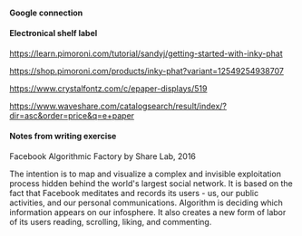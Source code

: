 #### Google connection

#### Electronical shelf label
https://learn.pimoroni.com/tutorial/sandyj/getting-started-with-inky-phat 

https://shop.pimoroni.com/products/inky-phat?variant=12549254938707

https://www.crystalfontz.com/c/epaper-displays/519

https://www.waveshare.com/catalogsearch/result/index/?dir=asc&order=price&q=e+paper

#### Notes from writing exercise
Facebook Algorithmic Factory by Share Lab, 2016

The intention is to map and visualize a complex and invisible exploitation process hidden behind the world's largest social network. It is based on the fact that Facebook meditates and records its users - us, our public activities, and our personal communications. Algorithm is deciding which information appears on our infosphere. It also creates a new form of labor of its users reading, scrolling, liking, and commenting. 